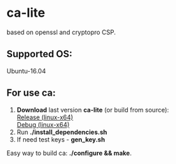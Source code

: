 # ca-lite 
based on openssl and cryptopro CSP.

## Supported OS:
Ubuntu-16.04

## For use ca: 
1. **Download** last version **ca-lite** (or build from source):  
[Release (linux-x64)](https://github.com/fullincome/ca-lite/releases/download/ca-lite-1.0/ca-lite-1.0-release_linux-amd64.tar.gz)  
[Debug (linux-x64)](https://github.com/fullincome/ca-lite/releases/download/ca-lite-1.0/ca-lite-1.0-debug_linux-amd64.tar.gz)  
2. Run **./install_dependencies.sh**
3. If need test keys - **gen_key.sh**

Easy way to build ca: **./configure && make**.
